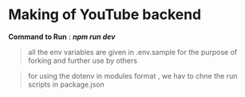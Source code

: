 # Making of YouTube backend

**Command to Run** : ***npm run dev***

>all the env variables are given in .env.sample for the purpose of forking and further use by others

>for using the dotenv in  modules format , we hav to chne the run scripts in package.json